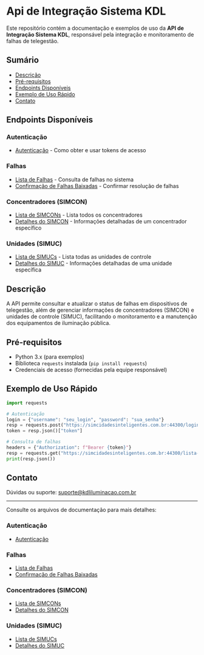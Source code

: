 # Api de Integração Sistema KDL

Este repositório contém a documentação e exemplos de uso da **API de Integração Sistema KDL**, responsável pela integração e monitoramento de falhas de telegestão.

## Sumário

- [Descrição](#descrição)
- [Pré-requisitos](#pré-requisitos)
- [Endpoints Disponíveis](#endpoints-disponíveis)
- [Exemplo de Uso Rápido](#exemplo-de-uso-rápido)
- [Contato](#contato)

## Endpoints Disponíveis

### Autenticação
- [Autenticação](autenticacao.md) - Como obter e usar tokens de acesso

### Falhas
- [Lista de Falhas](lista-falhas.md) - Consulta de falhas no sistema
- [Confirmação de Falhas Baixadas](confirma-falhas-baixadas.md) - Confirmar resolução de falhas

### Concentradores (SIMCON)
- [Lista de SIMCONs](lista-simcons.md) - Lista todos os concentradores
- [Detalhes do SIMCON](detalhes-simcon.md) - Informações detalhadas de um concentrador específico

### Unidades (SIMUC)
- [Lista de SIMUCs](lista-simucs.md) - Lista todas as unidades de controle
- [Detalhes do SIMUC](detalhes-simuc.md) - Informações detalhadas de uma unidade específica

## Descrição

A API permite consultar e atualizar o status de falhas em dispositivos de telegestão, além de gerenciar informações de concentradores (SIMCON) e unidades de controle (SIMUC), facilitando o monitoramento e a manutenção dos equipamentos de iluminação pública.

## Pré-requisitos

- Python 3.x (para exemplos)
- Biblioteca `requests` instalada (`pip install requests`)
- Credenciais de acesso (fornecidas pela equipe responsável)

## Exemplo de Uso Rápido

```python
import requests

# Autenticação
login = {"username": "seu_login", "password": "sua_senha"}
resp = requests.post("https://simcidadesinteligentes.com.br:44300/login", json=login)
token = resp.json()["token"]

# Consulta de falhas
headers = {"Authorization": f"Bearer {token}"}
resp = requests.get("https://simcidadesinteligentes.com.br:44300/lista-falhas/v1/cidade", headers=headers)
print(resp.json())
```

## Contato 

Dúvidas ou suporte: [suporte@kdliluminacao.com.br](mailto:suporte@kdliluminacao.com.br)

---

Consulte os arquivos de documentação para mais detalhes:

### Autenticação
- [Autenticação](autenticacao.md)

### Falhas
- [Lista de Falhas](lista-falhas.md)
- [Confirmação de Falhas Baixadas](confirma-falhas-baixadas.md)

### Concentradores (SIMCON)
- [Lista de SIMCONs](lista-simcons.md)
- [Detalhes do SIMCON](detalhes-simcon.md)

### Unidades (SIMUC)
- [Lista de SIMUCs](lista-simucs.md)
- [Detalhes do SIMUC](detalhes-simuc.md)
